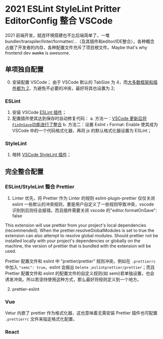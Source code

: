 # 2021 ESLint StyleLint Pritter EditorConfig 整合 VSCode

2021 前端开发，就连环境搭建也不比后端简单了，一堆 bundler/transpiler/linter/formatter/...（及其插件和editor/IDE整合），各种概念占据了开发者的内存，各种配置文件充斥了项目根文件。Maybe that's why frontend dev ~~sucks~~ is awesome.

## 单项独自配置
0. 安装配置 VSCode；
由于 VSCode 默认的 TabSize 为 4，而[大多数框架和插件都为 2](https://github.com/Microsoft/vscode/issues/41200)，为避免不必要的冲突，最好将其也设置为 2;
### ESLint
1. 安装 VSCode [ESLint 插件](https://marketplace.visualstudio.com/items?itemName=dbaeumer.vscode-eslint)；
2. 配置插件使其达到保存时自动修复代码：
	a. 方法一：[VSCode 更新后将`FixOnSave`功能进行了整合](https://stackoverflow.com/a/59485018/8140523)
	b. 方法二：设置 Eslint › Format: Enable 使其成为 VSCode 中的一个代码格式化器，再将 js 的默认格式化器设置为 ESLint；

### StyleLint
1. 暗转 [VSCode StyleLint 插件]()；

## 完全整合配置
### ESLint/StyleLint 整合 Prettier
1. Linter 优先，将 Prettier 作为 Linter 的规则
eslint-plugin-prettier 仅仅关闭 eslint 一些默认的冲突规则，要是用户自定义了一些规则导致冲突，vscode 识别到后则任会报错。而且插件需要关闭 vscode 的"editor.formatOnSave": false

This extension will use prettier from your project's local dependencies (recommended). When the prettier.resolveGlobalModules is set to true the extension can also attempt to resolve global modules. Should prettier not be installed locally with your project's dependencies or globally on the machine, the version of prettier that is bundled with the extension will be used.

Prettier 配置文件和 eslint 中 "prettier/prettier" 规则冲突，例如在 `.prettierrc` 中加入 `"semi": true`，eslint 会报出 `Delete `;`eslintprettier/prettier`；而且 Prettier 配置文件和 eslint 的配置文件的自定义规则(如 semi)若单独设置，也会诱发冲突。所以若坚持使用这种方式，那么最好将规则定义到一个地方。

2. prettier-eslint
### Vue
Vetur 内嵌了 prettier 作为格式化器，这也意味着无需安装 Prettier 插件也可配置 `.prettierrc` 文件来指定格式化配置，

### React
